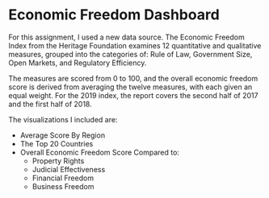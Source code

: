 # Economic Freedom Dashboard

For this assignment, I used a new data source. The Economic Freedom Index from the Heritage Foundation examines 12 quantitative and qualitative measures, grouped into the categories of: 
Rule of Law, Government Size, Open Markets, and Regulatory Efficiency.

The measures are scored from 0 to 100, and the overall economic freedom score is derived from averaging the twelve measures, with each given an equal weight. For the 2019 index, the report covers the second half of 2017 and the first half of 2018.

The visualizations I included are:

* Average Score By Region
* The Top 20 Countries
* Overall Economic Freedom Score Compared to:
    * Property Rights
    * Judicial Effectiveness
    * Financial Freedom
    * Business Freedom

